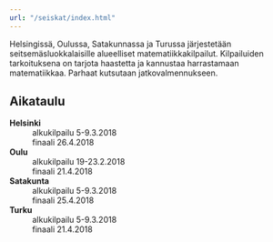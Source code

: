 ```yaml
---
url: "/seiskat/index.html"
---
```

Helsingiss&auml;, Oulussa, Satakunnassa ja Turussa 
j&auml;rjestet&auml;&auml;n seitsem&auml;sluokkalaisille
alueelliset matematiikkakilpailut.
Kilpailuiden tarkoituksena on tarjota haastetta ja
kannustaa harrastamaan matematiikkaa.
Parhaat kutsutaan jatkovalmennukseen.

## Aikataulu

<dl>
  <dt><strong>Helsinki</strong></dt>
  <dd>alkukilpailu 5-9.3.2018</dd>
  <dd>finaali 26.4.2018</dd>
  <dt><strong>Oulu</strong></dt>
  <dd>alkukilpailu 19-23.2.2018</dd>
  <dd>finaali 21.4.2018</dd>
  <dt><strong>Satakunta</strong></dt>
  <dd>alkukilpailu 5-9.3.2018</dd>
  <dd>finaali 25.4.2018</dd>
  <dt><strong>Turku</strong></dt>
  <dd>alkukilpailu 5-9.3.2018</dd>
  <dd>finaali 21.4.2018</dd>
</dl>
